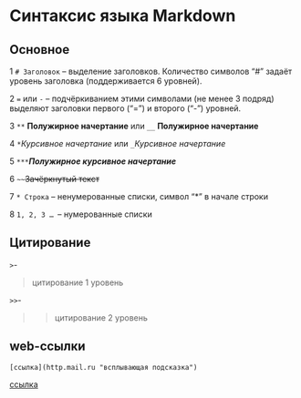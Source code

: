 # Синтаксис языка Markdown
## Основное
1 ```# Заголовок``` – выделение заголовков. Количество символов “#” задаёт уровень заголовка
(поддерживается 6 уровней).

2 ```=``` или ```-``` – подчёркиванием этими символами (не менее 3 подряд) выделяют заголовки первого
(“=”) и второго (“-”) уровней.

3 ```**``` **Полужирное начертание** или ```__``` __Полужирное начертание__

4 ```*```*Курсивное начертание* или  ```_```_Курсивное начертание_

5 ```***```***Полужирное курсивное начертание***

6 ```~~```~~Зачёркнутый текст~~

7 ```* Строка``` – ненумерованные списки, символ “*” в начале строки

8 ```1, 2, 3 … ```– нумерованные списки

## Цитирование

 ```>```-  

> цитирование 1 уровень

   ```>>```-
>> цитирование 2 уровень

## web-ссылки
```[ссылка](http.mail.ru "всплывающая подсказка")```

[ссылка](http.mail.ru "всплывающая подсказка")



